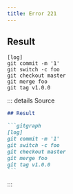 ```yaml
---
title: Error 221
---
```

## Result

```gitgraph
[log]
git commit -m '1'
git switch -c foo
git checkout master
git merge foo
git tag v1.0.0
```

::: details Source

````md
## Result

```gitgraph
[log]
git commit -m '1'
git switch -c foo
git checkout master
git merge foo
git tag v1.0.0
```
````

:::

